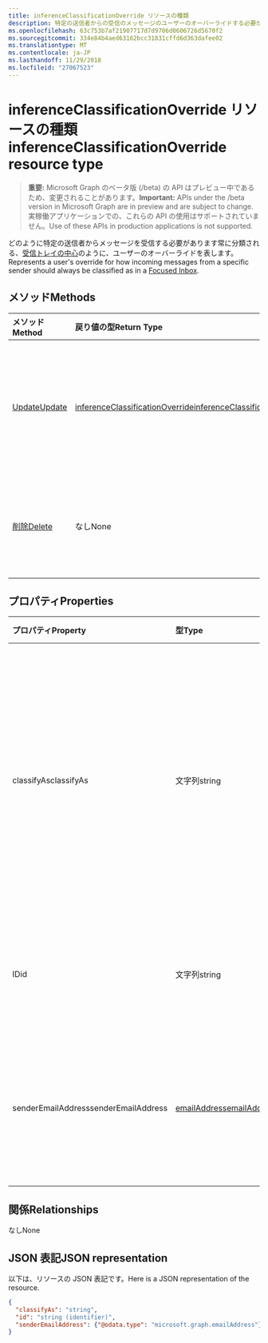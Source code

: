 ```yaml
---
title: inferenceClassificationOverride リソースの種類
description: 特定の送信者からの受信のメッセージのユーザーのオーバーライドする必要があります常として分類されます。
ms.openlocfilehash: 63c753b7af21907717d7d9706d0606726d5670f2
ms.sourcegitcommit: 334e84b4aed63162bcc31831cffd6d363dafee02
ms.translationtype: MT
ms.contentlocale: ja-JP
ms.lasthandoff: 11/29/2018
ms.locfileid: "27067523"
---
```

# <a name="inferenceclassificationoverride-resource-type"></a><span data-ttu-id="e9101-103">inferenceClassificationOverride リソースの種類</span><span class="sxs-lookup"><span data-stu-id="e9101-103">inferenceClassificationOverride resource type</span></span>

> <span data-ttu-id="e9101-104">**重要:** Microsoft Graph のベータ版 (/beta) の API はプレビュー中であるため、変更されることがあります。</span><span class="sxs-lookup"><span data-stu-id="e9101-104">**Important:** APIs under the /beta version in Microsoft Graph are in preview and are subject to change.</span></span> <span data-ttu-id="e9101-105">実稼働アプリケーションでの、これらの API の使用はサポートされていません。</span><span class="sxs-lookup"><span data-stu-id="e9101-105">Use of these APIs in production applications is not supported.</span></span>

<span data-ttu-id="e9101-106">どのように特定の送信者からメッセージを受信する必要があります常に分類される、[受信トレイの中心](manage-focused-inbox.md)のように、ユーザーのオーバーライドを表します。</span><span class="sxs-lookup"><span data-stu-id="e9101-106">Represents a user's override for how incoming messages from a specific sender should always be classified as in a [Focused Inbox](manage-focused-inbox.md).</span></span>


## <a name="methods"></a><span data-ttu-id="e9101-107">メソッド</span><span class="sxs-lookup"><span data-stu-id="e9101-107">Methods</span></span>

| <span data-ttu-id="e9101-108">メソッド</span><span class="sxs-lookup"><span data-stu-id="e9101-108">Method</span></span>           | <span data-ttu-id="e9101-109">戻り値の型</span><span class="sxs-lookup"><span data-stu-id="e9101-109">Return Type</span></span>    |<span data-ttu-id="e9101-110">説明</span><span class="sxs-lookup"><span data-stu-id="e9101-110">Description</span></span>|
|:---------------|:--------|:----------|
|[<span data-ttu-id="e9101-111">Update</span><span class="sxs-lookup"><span data-stu-id="e9101-111">Update</span></span>](../api/inferenceclassificationoverride-update.md) | [<span data-ttu-id="e9101-112">inferenceClassificationOverride</span><span class="sxs-lookup"><span data-stu-id="e9101-112">inferenceClassificationOverride</span></span>](inferenceclassificationoverride.md) |<span data-ttu-id="e9101-113">指定のとおり、オーバーライドの **ClassifyAs** フィールドを変更します。</span><span class="sxs-lookup"><span data-stu-id="e9101-113">Change the **ClassifyAs** field of an override as specified.</span></span> |
|[<span data-ttu-id="e9101-114">削除</span><span class="sxs-lookup"><span data-stu-id="e9101-114">Delete</span></span>](../api/inferenceclassificationoverride-delete.md) | <span data-ttu-id="e9101-115">なし</span><span class="sxs-lookup"><span data-stu-id="e9101-115">None</span></span> |<span data-ttu-id="e9101-116">その ID で指定されたオーバーライドを削除します。</span><span class="sxs-lookup"><span data-stu-id="e9101-116">Delete an override specified by its ID.</span></span> |

## <a name="properties"></a><span data-ttu-id="e9101-117">プロパティ</span><span class="sxs-lookup"><span data-stu-id="e9101-117">Properties</span></span>
| <span data-ttu-id="e9101-118">プロパティ</span><span class="sxs-lookup"><span data-stu-id="e9101-118">Property</span></span>     | <span data-ttu-id="e9101-119">型</span><span class="sxs-lookup"><span data-stu-id="e9101-119">Type</span></span>   |<span data-ttu-id="e9101-120">説明</span><span class="sxs-lookup"><span data-stu-id="e9101-120">Description</span></span>|
|:---------------|:--------|:----------|
|<span data-ttu-id="e9101-121">classifyAs</span><span class="sxs-lookup"><span data-stu-id="e9101-121">classifyAs</span></span>|<span data-ttu-id="e9101-122">文字列</span><span class="sxs-lookup"><span data-stu-id="e9101-122">string</span></span>| <span data-ttu-id="e9101-p102">特定の差出人からの着信メッセージを常時分類する方法を指定します。可能な値は、`focused`、`other` です。</span><span class="sxs-lookup"><span data-stu-id="e9101-p102">Specifies how incoming messages from a specific sender should always be classified as. Possible values are: `focused`, `other`.</span></span>|
|<span data-ttu-id="e9101-125">ID</span><span class="sxs-lookup"><span data-stu-id="e9101-125">id</span></span>|<span data-ttu-id="e9101-126">文字列</span><span class="sxs-lookup"><span data-stu-id="e9101-126">string</span></span>| <span data-ttu-id="e9101-p103">オーバーライドの一意識別子。読み取り専用です。</span><span class="sxs-lookup"><span data-stu-id="e9101-p103">The unique identifier of the override. Read-only.</span></span>|
|<span data-ttu-id="e9101-129">senderEmailAddress</span><span class="sxs-lookup"><span data-stu-id="e9101-129">senderEmailAddress</span></span>|[<span data-ttu-id="e9101-130">emailAddress</span><span class="sxs-lookup"><span data-stu-id="e9101-130">emailAddress</span></span>](emailaddress.md)|<span data-ttu-id="e9101-131">オーバーライドを作成する対象の差出人のメール アドレス情報。</span><span class="sxs-lookup"><span data-stu-id="e9101-131">The email address information of the sender for whom the override is created.</span></span>|

## <a name="relationships"></a><span data-ttu-id="e9101-132">関係</span><span class="sxs-lookup"><span data-stu-id="e9101-132">Relationships</span></span>
<span data-ttu-id="e9101-133">なし</span><span class="sxs-lookup"><span data-stu-id="e9101-133">None</span></span>


## <a name="json-representation"></a><span data-ttu-id="e9101-134">JSON 表記</span><span class="sxs-lookup"><span data-stu-id="e9101-134">JSON representation</span></span>

<span data-ttu-id="e9101-135">以下は、リソースの JSON 表記です。</span><span class="sxs-lookup"><span data-stu-id="e9101-135">Here is a JSON representation of the resource.</span></span>

<!-- {
  "blockType": "resource",
  "optionalProperties": [

  ],
  "@odata.type": "microsoft.graph.inferenceClassificationOverride"
}-->

```json
{
  "classifyAs": "string",
  "id": "string (identifier)",
  "senderEmailAddress": {"@odata.type": "microsoft.graph.emailAddress"}
}

```

<!-- uuid: 8fcb5dbc-d5aa-4681-8e31-b001d5168d79
2015-10-25 14:57:30 UTC -->
<!-- {
  "type": "#page.annotation",
  "description": "inferenceClassificationOverride resource",
  "keywords": "",
  "section": "documentation",
  "tocPath": ""
}-->